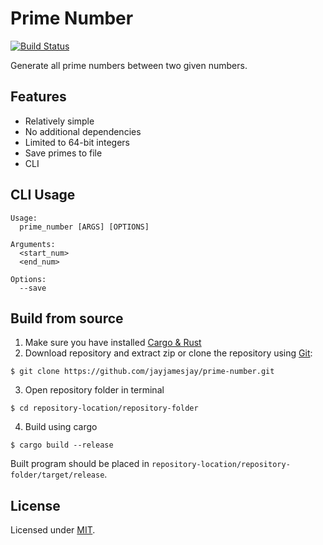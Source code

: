 # Prime Number
[![Build Status](https://travis-ci.org/jayjamesjay/prime-number.svg?branch=master)](https://travis-ci.org/jayjamesjay/prime-number)

Generate all prime numbers between two given numbers.

## Features
* Relatively simple
* No additional dependencies
* Limited to 64-bit integers
* Save primes to file
* CLI

## CLI Usage
```
Usage:
  prime_number [ARGS] [OPTIONS]

Arguments:
  <start_num>
  <end_num>

Options:
  --save

```

## Build from source
1. Make sure you have installed [Cargo & Rust](https://www.rust-lang.org/)
2. Download repository and extract zip or clone the repository using [Git](https://git-scm.com/):
```
$ git clone https://github.com/jayjamesjay/prime-number.git
```
3. Open repository folder in terminal
```
$ cd repository-location/repository-folder
```
4. Build using cargo
```
$ cargo build --release
```
Built program should be placed in `repository-location/repository-folder/target/release`.

## License
Licensed under [MIT](https://github.com/jayjamesjay/prime-number/blob/master/LICENSE).

